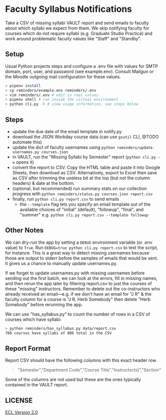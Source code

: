 # Faculty Syllabus Notifications

Take a CSV of missing syllabi VAULT report and send emails to faculty about which syllabi we expect from them. We skip notifying faculty for courses which do not require syllabi (e.g. Graduate Studio Practice) and work around problematic faculty values like "Staff" and "Standby".

## Setup

Usual Python projects steps and configure a .env file with values for SMTP domain, port, user, and password (see example.env). Consult Mailgun or the Moodle outgoing mail configuration for these values.

```sh
> pipenv install
> cp reminders/example.env reminders/.env
> vim reminders/.env # edit in real values
> pipenv shell # run inside the virtual environment
> python cli.py -h # view usage information, see steps below
```

## Steps

- update the due date of the email template in notify.py
- download the JSON Workday course data (can use `gsutil` CLI, @TODO automate this)
- update the dict of faculty usernames using `python reminders/update-usernames.py courses.json`
- in VAULT, run the "Missing Syllabi by Semester" report (`python cli.py -o` opens it)
- convert the report to CSV. Copy the HTML table and paste it into Google Sheets, then download as CSV. Alternatively, export to Excel then save as CSV after trimming the useless bit at the top (but not the column headers) & date at the bottom.
- (optional, but recommended) run summary stats on our collection progress with `python reminders/status.py courses.json report.csv`
- finally, run `python cli.py report.csv` to send emails
  - the `--template` flag lets you specify an email template out of the available choices of "initial" (default), "followup", "final", and "summer" e.g. `python cli.py report.csv --template followup`

## Other Notes

We can dry-run the app by setting a `DEBUG` environment variable (or .env value) to `True`. Run `DEBUG=true python cli.py report.csv` to test the script, for instance. This is a great way to detect missing usernames because those are output to stderr before the samples of emails that would be sent. It gives us a chance to manually update usernames.py.

If we forget to update usernames.py with missing usernames before sending out the first batch, we can look at the errors, fill in missing names, and then rerun the app later by filtering report.csv to just the courses of these "missing" instructors. Remember to delete out the co-instructors who already received an email—e.g. if we don't have an email for "J R" & the faculty column for a course is "J R, Herb Somebody" then delete "Herb Somebody" before rerunning the app.

We can use "has_syllabus.py" to count the number of rows in a CSV of courses which have syllabi:

```sh
> python reminders/has_syllabus.py data/report.csv
760 courses have syllabi of 806 total in the CSV
```

## Report Format

Report CSV should have the following columns with this exact header row

> "Semester","Department Code","Course Title","Instructor(s)","Section"

Some of the columns are not used but these are the ones typically contained in the VAULT report.

## LICENSE

[ECL Version 2.0](https://opensource.org/licenses/ECL-2.0)
